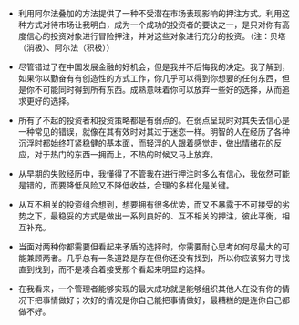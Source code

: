 - 利用阿尔法叠加的方法提供了一种不受潜在市场表现影响的押注方式。利用这种方式对待市场让我明白，成为一个成功的投资者的要诀之一，是只对你有高度信心的投资对象进行冒险押注，并对这些对象进行充分的投资。（注：贝塔（消极）、阿尔法（积极））

- 尽管错过了在中国发展金融的好机会，但是我并不后悔我的决定。我了解到，如果你以勤奋有有创造性的方式工作，你几乎可以得到你想要的任何东西，但是你不可能同时得到所有东西。成熟意味着你可以放弃一些好的选择，从而追求更好的选择。

- 所有了不起的投资者和投资策略都是有弱点的。在弱点呈现时对其失去信心是一种常见的错误，就像在其有效时对其过于迷恋一样。明智的人在经历了各种沉浮时都始终叮紧稳健的基本面，而轻浮的人跟着感觉走，做出情绪花的反应，对于热门的东西一拥而上，不热的时候又马上放弃。

- 从早期的失败经历中，我懂得了不管我在进行押注时多么有信心，我依然可能是错的，而要降低风险又不降低收益，合理的多样化是关键。

- 从互不相关的投资组合想到，想要拥有很多优势，而又不暴露于不可接受的劣势之下，最稳妥的方式是做出一系列良好的、互不相关的押注，彼此平衡，相互补充。

- 当面对两种你都需要但看起来矛盾的选择时，你需要耐心思考如何尽最大的可能兼顾两者。几乎总有一条道路是存在但你还没有找到，所以你应该努力寻找直到找到，而不是凑合着接受那个看起来明显的选择。

- 在我看来，一个管理者能够实现的最大成功就是能够组织其他人在没有你的情况下把事情做好；次好的情况是你自己能把事情做好，最糟糕的是连你自己都做不好。